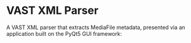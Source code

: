 # VAST XML Parser

A VAST XML parser that extracts MediaFile metadata, presented via an application built on the PyQt5 GUI framework:
